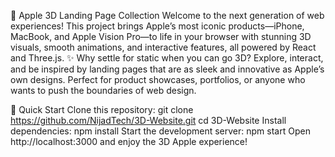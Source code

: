 🍏 Apple 3D Landing Page Collection
Welcome to the next generation of web experiences!
This project brings Apple’s most iconic products—iPhone, MacBook, and Apple Vision Pro—to life in your browser with stunning 3D visuals, smooth animations, and interactive features, all powered by React and Three.js.
✨ Why settle for static when you can go 3D?
Explore, interact, and be inspired by landing pages that are as sleek and innovative as Apple’s own designs. Perfect for product showcases, portfolios, or anyone who wants to push the boundaries of web design.

🚀 Quick Start
Clone this repository:
   git clone https://github.com/NijadTech/3D-Website.git
   cd 3D-Website
Install dependencies:
   npm install
Start the development server:
  npm start
Open http://localhost:3000 and enjoy the 3D Apple experience!
